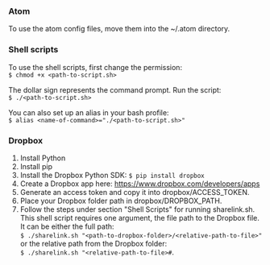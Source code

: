 ### Atom ###
To use the atom config files, move them into the ~/.atom directory.

### Shell scripts ###
To use the shell scripts, first change the permission:  
`$ chmod +x <path-to-script.sh>`

The dollar sign represents the command prompt. Run the script:  
`$ ./<path-to-script.sh>`

You can also set up an alias in your bash profile:  
`$ alias <name-of-command>="./<path-to-script.sh>"`

### Dropbox ###
1. Install Python
2. Install pip
3. Install the Dropbox Python SDK: `$ pip install dropbox`
4. Create a Dropbox app here: https://www.dropbox.com/developers/apps
5. Generate an access token and copy it into dropbox/ACCESS_TOKEN.
6. Place your Dropbox folder path in dropbox/DROPBOX_PATH.
7. Follow the steps under section "Shell Scripts" for running sharelink.sh. This shell script requires one argument, the file path to the Dropbox file. It can be either the full path:  
`$ ./sharelink.sh "<path-to-dropbox-folder>/<relative-path-to-file>"`  
or the relative path from the Dropbox folder:  
`$ ./sharelink.sh "<relative-path-to-file>#`.
